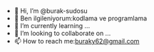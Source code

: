 - 👋 Hi, I’m @burak-sudosu
- 👀  Ben ilgileniyorum:kodlama ve programlama
- 🌱 I’m currently learning ...
- 💞️ I’m looking to collaborate on ...
- 📫 How to reach me:buraky62@gmail.com

<!---
burak-sudosu/burak-sudosu is a ✨ special ✨ repository because its `README.md` (this file) appears on your GitHub profile.
You can click the Preview link to take a look at your changes.
--->

